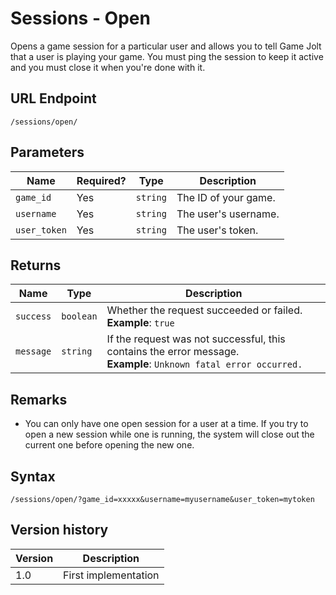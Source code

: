 # Sessions - Open

Opens a game session for a particular user and allows you to tell Game Jolt that a user is playing your game. You must ping the session to keep it active and you must close it when you're done with it.

## URL Endpoint

```
/sessions/open/
```

## Parameters

| Name         | Required? | Type     | Description          |
| ------------ | --------- | -------- | -------------------- |
| `game_id`    | Yes       | `string` | The ID of your game. |
| `username`   | Yes       | `string` | The user's username. |
| `user_token` | Yes       | `string` | The user's token.    |

## Returns

| Name      | Type      | Description                                                                                                           |
| --------- | --------- | --------------------------------------------------------------------------------------------------------------------- |
| `success` | `boolean` | Whether the request succeeded or failed. <br> **Example**: `true`                                                     |
| `message` | `string`  | If the request was not successful, this contains the error message. <br> **Example**: `Unknown fatal error occurred.` |

## Remarks

* You can only have one open session for a user at a time. If you try to open a new session while one is running, the system will close out the current one before opening the new one.

## Syntax

```
/sessions/open/?game_id=xxxxx&username=myusername&user_token=mytoken
```

## Version history

| Version | Description          |
| ------- | -------------------- |
| 1.0     | First implementation |
